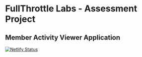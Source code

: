 # FullThrottle Labs - Assessment Project
## Member Activity Viewer Application
[![Netlify Status](https://api.netlify.com/api/v1/badges/14e8226e-bbdd-4e47-963c-9ad2dc786462/deploy-status)](https://app.netlify.com/sites/ftl-assessment/deploys)
